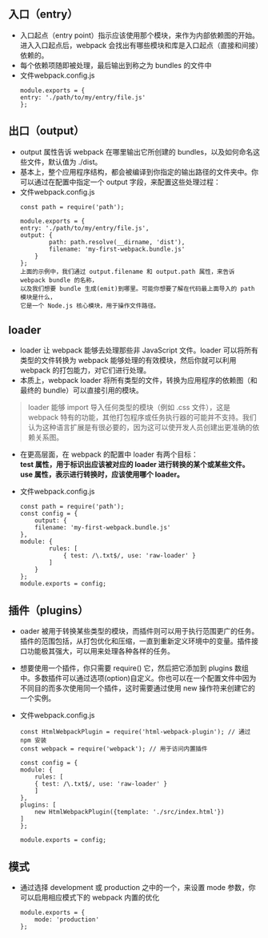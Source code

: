 ## 入口（entry）
- 入口起点（entry point）指示应该使用那个模块，来作为内部依赖图的开始。进入入口起点后，webpack 会找出有哪些模块和库是入口起点（直接和间接）依赖的。
- 每个依赖项随即被处理，最后输出到称之为 bundles 的文件中
- 文件webpack.config.js
    ```
    module.exports = {
    entry: './path/to/my/entry/file.js'
    };
    ```
## 出口（output）
- output 属性告诉 webpack 在哪里输出它所创建的 bundles，以及如何命名这些文件，默认值为 ./dist。
- 基本上，整个应用程序结构，都会被编译到你指定的输出路径的文件夹中。你可以通过在配置中指定一个 output 字段，来配置这些处理过程：
- 文件webpack.config.js
    ```
    const path = require('path');

    module.exports = {
    entry: './path/to/my/entry/file.js',
    output: {
            path: path.resolve(__dirname, 'dist'),
            filename: 'my-first-webpack.bundle.js'
        }
    };
    上面的示例中，我们通过 output.filename 和 output.path 属性，来告诉 webpack bundle 的名称，
    以及我们想要 bundle 生成(emit)到哪里。可能你想要了解在代码最上面导入的 path 模块是什么，
    它是一个 Node.js 核心模块，用于操作文件路径。
    ```     
## loader
- loader 让 webpack 能够去处理那些非 JavaScript 文件。loader 可以将所有类型的文件转换为 webpack 能够处理的有效模块，然后你就可以利用 webpack 的打包能力，对它们进行处理。
- 本质上，webpack loader 将所有类型的文件，转换为应用程序的依赖图（和最终的 bundle）可以直接引用的模块。
>loader 能够 import 导入任何类型的模块（例如 .css 文件），这是 webpack 特有的功能，其他打包程序或任务执行器的可能并不支持。我们认为这种语言扩展是有很必要的，因为这可以使开发人员创建出更准确的依赖关系图。

- 在更高层面，在 webpack 的配置中 loader 有两个目标：  
**test 属性，用于标识出应该被对应的 loader 进行转换的某个或某些文件。**  
**use 属性，表示进行转换时，应该使用哪个 loader。**

- 文件webpack.config.js
    ```
    const path = require('path');
    const config = {
        output: {
        filename: 'my-first-webpack.bundle.js'
    },
    module: {
            rules: [
                { test: /\.txt$/, use: 'raw-loader' }
            ]
        }
    };
    module.exports = config;
    ```

## 插件（plugins）
- oader 被用于转换某些类型的模块，而插件则可以用于执行范围更广的任务。插件的范围包括，从打包优化和压缩，一直到重新定义环境中的变量。插件接口功能极其强大，可以用来处理各种各样的任务。
- 想要使用一个插件，你只需要 require() 它，然后把它添加到 plugins 数组中。多数插件可以通过选项(option)自定义。你也可以在一个配置文件中因为不同目的而多次使用同一个插件，这时需要通过使用 new 操作符来创建它的一个实例。

- 文件webpack.config.js
    ```
    const HtmlWebpackPlugin = require('html-webpack-plugin'); // 通过 npm 安装
    const webpack = require('webpack'); // 用于访问内置插件

    const config = {
    module: {
        rules: [
        { test: /\.txt$/, use: 'raw-loader' }
        ]
    },
    plugins: [
        new HtmlWebpackPlugin({template: './src/index.html'})
    ]
    };

    module.exports = config;
    ```

## 模式
- 通过选择 development 或 production 之中的一个，来设置 mode 参数，你可以启用相应模式下的 webpack 内置的优化
    ```
    module.exports = {
        mode: 'production'
    };
    ```